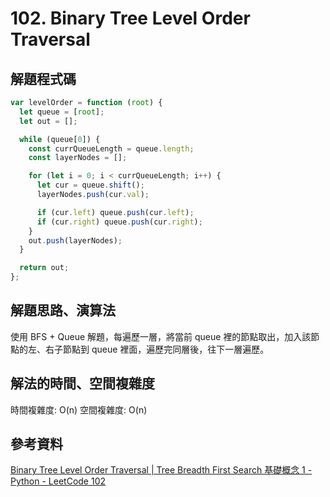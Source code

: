 # 102. Binary Tree Level Order Traversal

## 解題程式碼

```javascript
var levelOrder = function (root) {
  let queue = [root];
  let out = [];

  while (queue[0]) {
    const currQueueLength = queue.length;
    const layerNodes = [];

    for (let i = 0; i < currQueueLength; i++) {
      let cur = queue.shift();
      layerNodes.push(cur.val);

      if (cur.left) queue.push(cur.left);
      if (cur.right) queue.push(cur.right);
    }
    out.push(layerNodes);
  }

  return out;
};
```

## 解題思路、演算法

使用 BFS + Queue 解題，每遍歷一層，將當前 queue 裡的節點取出，加入該節點的左、右子節點到 queue 裡面，遍歷完同層後，往下一層遍歷。

## 解法的時間、空間複雜度

時間複雜度: O(n)
空間複雜度: O(n)

## 參考資料

[Binary Tree Level Order Traversal | Tree Breadth First Search 基礎概念 1 - Python - LeetCode 102](https://youtu.be/gnOqWd10Sws?si=O7fCrJu1EvPs4x9_)

